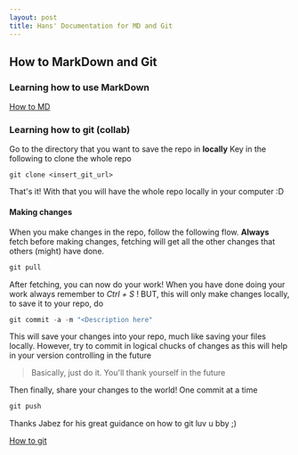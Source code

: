 ```yaml
---
layout: post
title: Hans' Documentation for MD and Git
---
```


## How to MarkDown and Git
### Learning how to use MarkDown

[How to MD](https://github.com/adam-p/markdown-here/wiki/Markdown-Cheatsheet)

### Learning how to git (collab)

Go to the directory that you want to save the repo in **locally**
Key in the following to clone the whole repo

```git
git clone <insert_git_url>
```

That's it!
With that you will have the whole repo locally in your computer :D

#### Making changes

When you make changes in the repo, follow the following flow.
**Always** fetch before making changes, fetching will get all the other changes that others (might) have done.

```c++
git pull
```

After fetching, you can now do your work!
When you have done doing your work always remember to *Ctrl + S* !
BUT, this will only make changes locally, to save it to your repo, do

```c++
git commit -a -m "<Description here"
```

This will save your changes into your repo, much like saving your files locally.
However, try to commit in logical chucks of changes as this will help in your version controlling in the future
>Basically, just do it. You'll thank yourself in the future

Then finally, share your changes to the world!
One commit at a time

```c++
git push
```

Thanks Jabez for his great guidance on how to git
luv u bby ;)

[How to git](https://gist.github.com/adamloving/5690951)
